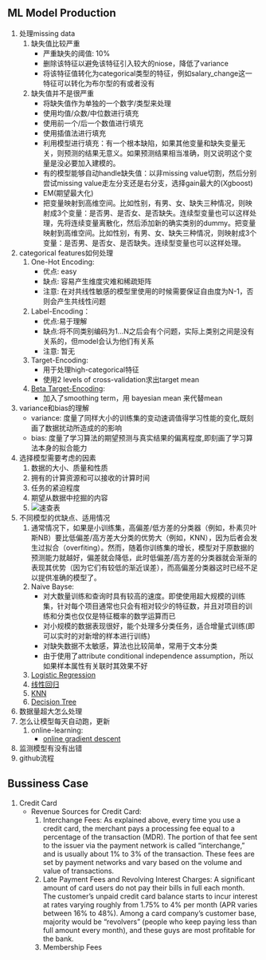 ## ML Model Production
1. 处理missing data
	1. 缺失值比较严重
		- 严重缺失的阈值: 10%
		- 删除该特征以避免该特征引入较大的niose，降低了variance
		- 将该特征值转化为categorical类型的特征，例如salary_change这一特征可以转化为布尔型的有或者没有
	2. 缺失值并不是很严重
		- 将缺失值作为单独的一个数字/类型来处理
		- 使用均值/众数/中位数进行填充
		- 使用前一个/后一个数值进行填充
		- 使用插值法进行填充
		- 利用模型进行填充：有一个根本缺陷，如果其他变量和缺失变量无关，则预测的结果无意义。如果预测结果相当准确，则又说明这个变量是没必要加入建模的。
		- 有的模型能够自动handle缺失值：以非missing value切割，然后分别尝试missing value走左分支还是右分支，选择gain最大的(Xgboost)
		- EM(期望最大化)
		- 把变量映射到高维空间。比如性别，有男、女、缺失三种情况，则映射成3个变量：是否男、是否女、是否缺失。连续型变量也可以这样处理，先将连续变量离散化，然后添加新的确实类别的dummy。把变量映射到高维空间。比如性别，有男、女、缺失三种情况，则映射成3个变量：是否男、是否女、是否缺失。连续型变量也可以这样处理。
2. categorical features如何处理
	1. One-Hot Encoding:
		- 优点: easy
		- 缺点: 容易产生维度灾难和稀疏矩阵
		- 注意: 在对共线性敏感的模型里使用的时候需要保证自由度为N-1，否则会产生共线性问题
	2. Label-Encoding：
		- 优点:易于理解
		- 缺点:将不同类别编码为1...N之后会有个问题，实际上类别之间是没有关系的，但model会认为他们有关系
		- 注意: 暂无
	3. Target-Encoding:
		- 用于处理high-categorical特征
		- 使用2 levels of cross-validation求出target mean
	4. [Beta Target-Encoding](https://zhuanlan.zhihu.com/p/40231966):
		- 加入了smoothing term，用 bayesian mean 来代替mean
3. variance和bias的理解
	- variance: 度量了同样大小的训练集的变动速调值得学习性能的变化,既刻画了数据扰动所造成的的影响
	- bias: 度量了学习算法的期望预测与真实结果的偏离程度,即刻画了学习算法本身的拟合能力
4. 选择模型需要考虑的因素
	1. 数据的大小、质量和性质
	2. 拥有的计算资源和可以接收的计算时间
	3. 任务的紧迫程度
	4. 期望从数据中挖掘的内容
	5. ![速查表](https://blogs.sas.com/content/subconsciousmusings/files/2017/04/machine-learning-cheet-sheet-2.png)
5. 不同模型的优缺点、适用情况
	1. 通常情况下，如果是小训练集，高偏差/低方差的分类器（例如，朴素贝叶斯NB）要比低偏差/高方差大分类的优势大（例如，KNN），因为后者会发生过拟合（overfiting）。然而，随着你训练集的增长，模型对于原数据的预测能力就越好，偏差就会降低，此时低偏差/高方差的分类器就会渐渐的表现其优势（因为它们有较低的渐近误差），而高偏差分类器这时已经不足以提供准确的模型了。
	2. Naive Bayse:
		- 对大数量训练和查询时具有较高的速度。即使使用超大规模的训练集，针对每个项目通常也只会有相对较少的特征数，并且对项目的训练和分类也仅仅是特征概率的数学运算而已
		- 对小规模的数据表现很好，能个处理多分类任务，适合增量式训练(即可以实时的对新增的样本进行训练)
		- 对缺失数据不太敏感，算法也比较简单，常用于文本分类
		- 由于使用了attribute conditional independence assumption，所以如果样本属性有关联时其效果不好
	3. [Logistic Regression](https://zhuanlan.zhihu.com/p/46831267)
	4. [线性回归](https://zhuanlan.zhihu.com/p/46831267)
	5. [KNN](https://zhuanlan.zhihu.com/p/46831267)
	6. [Decision Tree](https://zhuanlan.zhihu.com/p/46831267)
6. 数据量超大怎么处理
7. 怎么让模型每天自动跑，更新
	1. online-learning:
		- [online gradient descent](https://blog.csdn.net/Losteng/article/details/51119764)
8. 监测模型有没有出错
9. github流程
## Bussiness Case
1. Credit Card
	- Revenue Sources for Credit Card:
		1. Interchange Fees: As explained above, every time you use a credit card, the merchant pays a processing fee equal to a percentage of the transaction (MDR). The portion of that fee sent to the issuer via the payment network is called “interchange,” and is usually about 1% to 3% of the transaction. These fees are set by payment networks and vary based on the volume and value of transactions.
		2. Late Payment Fees and Revolving Interest Charges: A significant amount of card users do not pay their bills in full each month. The customer’s unpaid credit card balance starts to incur interest at rates varying roughly from 1.75% to 4% per month (APR varies between 16% to 48%). Among a card company’s customer base, majority would be “revolvers” (people who keep paying less than full amount every month), and these guys are most profitable for the bank.
		3.  Membership Fees
